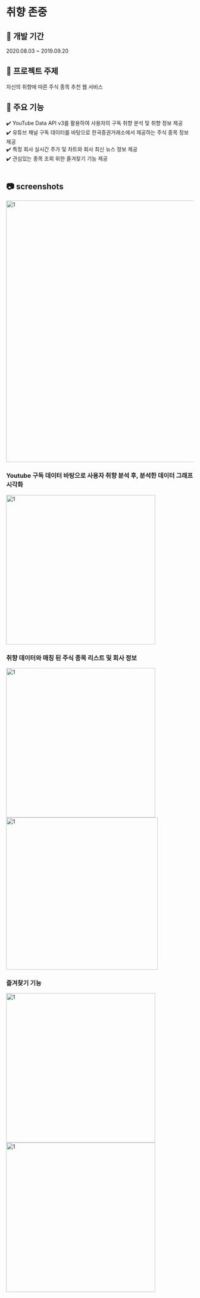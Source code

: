 # 취향 존중 
<h2> 📆 개발 기간 </h2>
2020.08.03 ~ 2019.09.20<br>
<h2> 📢 프로젝트 주제 </h2>
자신의 취향에 따른 주식 종목 추천 웹 서비스<br>
<h2> 🌟 주요 기능 </h2>
✔️ YouTube Data API v3를 활용하여 사용자의 구독 취향 분석 및 취향 정보 제공 <br>
✔️ 유튜브 채널 구독 데이터를 바탕으로 한국증권거래소에서 제공하는 주식 종목 정보 제공<br>
✔️ 특정 회사 실시간 주가 및 차트와 회사 최신 뉴스 정보 제공<br>
✔️ 관심있는 종목 조회 위한 즐겨찾기 기능 제공 <br><br>
<h2> 📷 screenshots </h2>
<div>
<img width="700" alt="1" src="https://user-images.githubusercontent.com/42136782/95019578-1b276500-06a1-11eb-8194-81cad6b5f822.JPG">
  <h3> Youtube 구독 데이터 바탕으로 사용자 취향 분석 후, 분석한 데이터 그래프 시각화</h3>
  <img width="400"  alt="1" src="https://user-images.githubusercontent.com/42136782/95020142-6727d900-06a4-11eb-8d85-dddeedc56edc.png">
  <h3> 취향 데이터와 매칭 된 주식 종목 리스트 및 회사 정보</h3>
  <img width="400"  alt="1" src="https://user-images.githubusercontent.com/42136782/95020111-19ab6c00-06a4-11eb-9457-35b0e5fdb17e.png"> 
  <img width="407"  alt="1" src="https://user-images.githubusercontent.com/42136782/95020136-5aa38080-06a4-11eb-85de-b895de3e5202.png">
  <h3> 즐겨찾기 기능</h3>
  <img width="400"  alt="1" src="https://user-images.githubusercontent.com/42136782/95020535-c4248e80-06a6-11eb-89e7-3a2e9bb631ff.png">
  <img width="400"  alt="1" src="https://user-images.githubusercontent.com/42136782/95020519-b4a54580-06a6-11eb-97b0-b69b149a7719.png">
  
 

</div>
